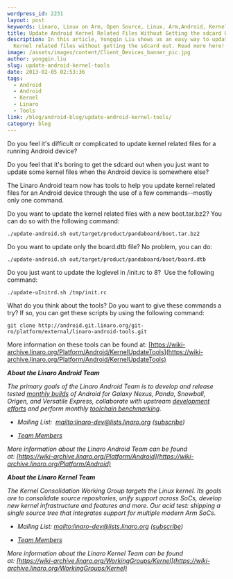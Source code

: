 ```yaml
---
wordpress_id: 2231
layout: post
keywords: Linaro, Linux on Arm, Open Source, Linux, Arm,Android, Kernel, Updates, Tools
title: Update Android Kernel Related Files Without Getting the sdcard Out
description: In this article, Yongqin Liu shows us an easy way to update Android
  Kernel related files without getting the sdcard out. Read more here!
image: /assets/images/content/Client_Devices_banner_pic.jpg
author: yongqin.liu
slug: update-android-kernel-tools
date: 2013-02-05 02:53:36
tags:
  - Android
  - Android
  - Kernel
  - Linaro
  - Tools
link: /blog/android-blog/update-android-kernel-tools/
category: blog
---
```


Do you feel it's difficult or complicated to update kernel related files for a running Android device?

Do you feel that it's boring to get the sdcard out when you just want to update some kernel files when the Android device is somewhere else?

The Linaro Android team now has tools to help you update kernel related files for an Android device through the use of a few commands--mostly only one command.

Do you want to update the kernel related files with a new boot.tar.bz2? You can do so with the following command:

    ./update-android.sh out/target/product/pandaboard/boot.tar.bz2

Do you want to update only the board.dtb file? No problem, you can do:

    ./update-android.sh out/target/product/pandaboard/boot/board.dtb

Do you just want to update the loglevel in /init.rc to 8?  Use the following command:

    ./update-uInitrd.sh /tmp/init.rc

What do you think about the tools? Do you want to give these commands a try? If so, you can get these scripts by using the following command:

    git clone http://android.git.linaro.org/git-ro/platform/external/linaro-android-tools.git

More information on these tools can be found at:
[https://wiki-archive.linaro.org/Platform/Android/KernelUpdateTools](https://wiki-archive.linaro.org/Platform/Android/KernelUpdateTools)

_**About the Linaro Android Team**_

_The primary goals of the Linaro Android Team is to develop and release tested [monthly builds](http://releases.linaro.org/) of Android for Galaxy Nexus, Panda, Snowball, Origen, and Versatile Express, collaborate with upstream [development efforts](https://wiki-archive.linaro.org/Platform/Android/UpstreamWork) and perform monthly [toolchain benchmarking](https://wiki-archive.linaro.org/Platform/Android/AndroidToolchainBenchmarking)._

- _Mailing List:  [mailto:linaro-dev@lists.linaro.org](mailto:linaro-dev@lists.linaro.org) ([subscribe](https://lists.linaro.org/mailman3/lists/linaro-dev.lists.linaro.org/))_

- _[Team Members](/about/)_

_More information about the Linaro Android Team can be found at: [https://wiki-archive.linaro.org/Platform/Android](https://wiki-archive.linaro.org/Platform/Android)_

_**About the Linaro Kernel Team**_

_The Kernel Consolidation Working Group targets the Linux kernel. Its goals are to consolidate source repositories, unify support across SoCs, develop new kernel infrastructure and features and more. Our acid test: shipping a single source tree that integrates support for multiple modern Arm SoCs._

- _Mailing List: [mailto:linaro-dev@lists.linaro.org](mailto:linaro-dev@lists.linaro.org) ([subscribe](https://lists.linaro.org/mailman3/lists/linaro-dev.lists.linaro.org/))_

- _[Team Members](/about/)_

_More information about the Linaro Kernel Team can be found at: [https://wiki-archive.linaro.org/WorkingGroups/Kernel](https://wiki-archive.linaro.org/WorkingGroups/Kernel)_